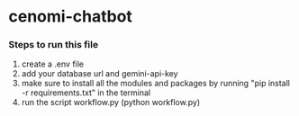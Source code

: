 ﻿# cenomi-chatbot

### Steps to run this file

1. create a .env file
2. add your database url and gemini-api-key
3. make sure to install all the modules and packages by running "pip install -r requirements.txt" in the terminal 
4. run the script workflow.py (python workflow.py)
